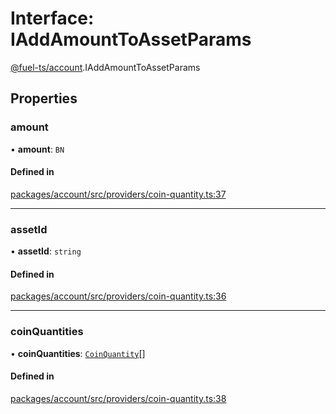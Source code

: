 # Interface: IAddAmountToAssetParams

[@fuel-ts/account](/api/Account/index.md).IAddAmountToAssetParams

## Properties

### amount

• **amount**: `BN`

#### Defined in

[packages/account/src/providers/coin-quantity.ts:37](https://github.com/FuelLabs/fuels-ts/blob/e0e95c40/packages/account/src/providers/coin-quantity.ts#L37)

___

### assetId

• **assetId**: `string`

#### Defined in

[packages/account/src/providers/coin-quantity.ts:36](https://github.com/FuelLabs/fuels-ts/blob/e0e95c40/packages/account/src/providers/coin-quantity.ts#L36)

___

### coinQuantities

• **coinQuantities**: [`CoinQuantity`](/api/Account/index.md#coinquantity)[]

#### Defined in

[packages/account/src/providers/coin-quantity.ts:38](https://github.com/FuelLabs/fuels-ts/blob/e0e95c40/packages/account/src/providers/coin-quantity.ts#L38)
